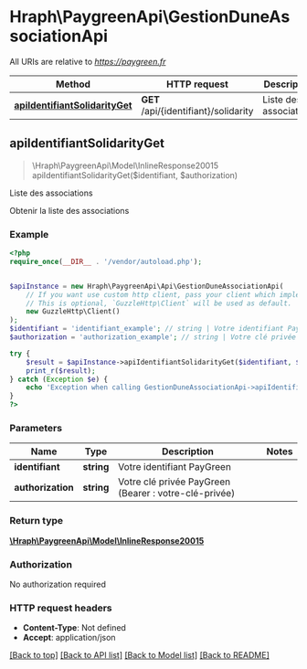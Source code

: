 # Hraph\PaygreenApi\GestionDuneAssociationApi

All URIs are relative to *https://paygreen.fr*

Method | HTTP request | Description
------------- | ------------- | -------------
[**apiIdentifiantSolidarityGet**](GestionDuneAssociationApi.md#apiIdentifiantSolidarityGet) | **GET** /api/{identifiant}/solidarity | Liste des associations



## apiIdentifiantSolidarityGet

> \Hraph\PaygreenApi\Model\InlineResponse20015 apiIdentifiantSolidarityGet($identifiant, $authorization)

Liste des associations

Obtenir la liste des associations

### Example

```php
<?php
require_once(__DIR__ . '/vendor/autoload.php');


$apiInstance = new Hraph\PaygreenApi\Api\GestionDuneAssociationApi(
    // If you want use custom http client, pass your client which implements `GuzzleHttp\ClientInterface`.
    // This is optional, `GuzzleHttp\Client` will be used as default.
    new GuzzleHttp\Client()
);
$identifiant = 'identifiant_example'; // string | Votre identifiant PayGreen
$authorization = 'authorization_example'; // string | Votre clé privée PayGreen (Bearer : votre-clé-privée)

try {
    $result = $apiInstance->apiIdentifiantSolidarityGet($identifiant, $authorization);
    print_r($result);
} catch (Exception $e) {
    echo 'Exception when calling GestionDuneAssociationApi->apiIdentifiantSolidarityGet: ', $e->getMessage(), PHP_EOL;
}
?>
```

### Parameters


Name | Type | Description  | Notes
------------- | ------------- | ------------- | -------------
 **identifiant** | **string**| Votre identifiant PayGreen |
 **authorization** | **string**| Votre clé privée PayGreen (Bearer : votre-clé-privée) |

### Return type

[**\Hraph\PaygreenApi\Model\InlineResponse20015**](../Model/InlineResponse20015.md)

### Authorization

No authorization required

### HTTP request headers

- **Content-Type**: Not defined
- **Accept**: application/json

[[Back to top]](#) [[Back to API list]](../../README.md#documentation-for-api-endpoints)
[[Back to Model list]](../../README.md#documentation-for-models)
[[Back to README]](../../README.md)

